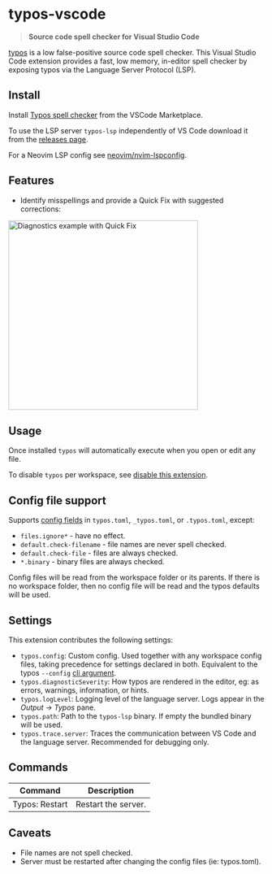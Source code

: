# typos-vscode

> **Source code spell checker for Visual Studio Code**

[typos](https://github.com/crate-ci/typos) is a low false-positive source code spell checker. This Visual Studio Code extension provides a fast, low memory, in-editor spell checker by exposing typos via the Language Server Protocol (LSP).

## Install

Install [Typos spell checker](https://marketplace.visualstudio.com/items?itemName=tekumara.typos-vscode) from the VSCode Marketplace.

To use the LSP server `typos-lsp` independently of VS Code download it from the [releases page](https://github.com/tekumara/typos-vscode/releases).

For a Neovim LSP config see [neovim/nvim-lspconfig](https://github.com/neovim/nvim-lspconfig).

## Features

- Identify misspellings and provide a Quick Fix with suggested corrections:

<img width="373" alt="Diagnostics example with Quick Fix" src="https://user-images.githubusercontent.com/125105/232224205-eb9c6123-0d38-4d60-ac93-0990016453e0.png">

## Usage

Once installed `typos` will automatically execute when you open or edit any file.

To disable `typos` per workspace, see [disable this extension](https://code.visualstudio.com/docs/editor/extension-marketplace#_disable-an-extension).

## Config file support

Supports [config fields](https://github.com/crate-ci/typos/blob/master/docs/reference.md) in `typos.toml`, `_typos.toml`, or `.typos.toml`, except:

- `files.ignore*` - have no effect.
- `default.check-filename` - file names are never spell checked.
- `default.check-file` - files are always checked.
- `*.binary` - binary files are always checked.

Config files will be read from the workspace folder or its parents. If there is no workspace folder, then no config file will be read and the typos defaults will be used.

## Settings

This extension contributes the following settings:

- `typos.config`: Custom config. Used together with any workspace config files, taking precedence for settings declared in both. Equivalent to the typos `--config` [cli argument](https://github.com/crate-ci/typos/blob/master/docs/reference.md).
- `typos.diagnosticSeverity`: How typos are rendered in the editor, eg: as errors, warnings, information, or hints.
- `typos.logLevel`: Logging level of the language server. Logs appear in the _Output -> Typos_ pane.
- `typos.path`: Path to the `typos-lsp` binary. If empty the bundled binary will be used.
- `typos.trace.server`: Traces the communication between VS Code and the language server. Recommended for debugging only.

## Commands

| Command        | Description         |
| -------------- | ------------------- |
| Typos: Restart | Restart the server. |

## Caveats

- File names are not spell checked.
- Server must be restarted after changing the config files (ie: typos.toml).
